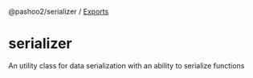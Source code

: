 @pashoo2/serializer / [Exports](modules.md)

# serializer
An utility class for data serialization with an ability to serialize functions
